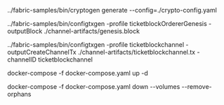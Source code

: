 ../fabric-samples/bin/cryptogen generate --config=./crypto-config.yaml 

../fabric-samples/bin/configtxgen -profile ticketblockOrdererGenesis -outputBlock ./channel-artifacts/genesis.block 

../fabric-samples/bin/configtxgen -profile ticketblockchannel -outputCreateChannelTx ./channel-artifacts/ticketblockchannel.tx -channelID ticketblockchannel 

docker-compose -f  docker-compose.yaml up -d

docker-compose  -f docker-compose.yaml down --volumes --remove-orphans